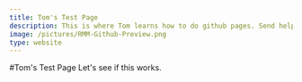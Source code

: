 ```yaml
---
title: Tom's Test Page
description: This is where Tom learns how to do github pages. Send help!
image: /pictures/RMM-Github-Preview.png
type: website
---
```

#Tom's Test Page
Let's see if this works.
